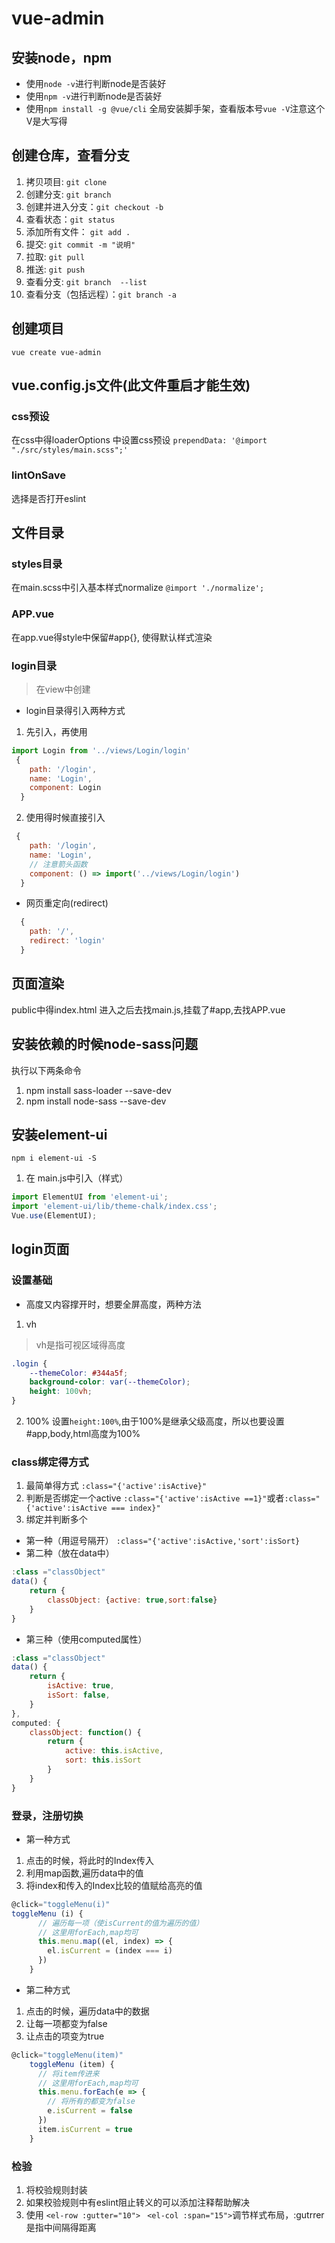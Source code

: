 # vue-admin
## 安装node，npm
- 使用`node -v`进行判断node是否装好
- 使用`npm -v`进行判断node是否装好
- 使用`npm install -g @vue/cli` 全局安装脚手架，查看版本号`vue -V`注意这个V是大写得
## 创建仓库，查看分支
1. 拷贝项目: `git clone`
2. 创建分支: `git branch`
3. 创建并进入分支：`git checkout -b`
4. 查看状态：`git status`
5. 添加所有文件： `git add .`
6. 提交: `git commit -m "说明"`
7. 拉取: `git pull`
8. 推送: `git push`
9. 查看分支: `git branch  --list`
10. 查看分支（包括远程）：`git branch -a`
## 创建项目
`vue create vue-admin`
## vue.config.js文件(此文件重启才能生效)
### css预设
在css中得loaderOptions 中设置css预设
`prependData: '@import "./src/styles/main.scss";'`
### lintOnSave
选择是否打开eslint

## 文件目录
### styles目录
在main.scss中引入基本样式normalize
`@import './normalize';`
### APP.vue
在app.vue得style中保留#app{}, 使得默认样式渲染
### login目录
> 在view中创建
- login目录得引入两种方式
1. 先引入，再使用
```js
import Login from '../views/Login/login'
 {
    path: '/login',
    name: 'Login',
    component: Login
  }
```
2. 使用得时候直接引入
```js
 {
    path: '/login',
    name: 'Login',
    // 注意箭头函数
    component: () => import('../views/Login/login')
  }
```
- 网页重定向(redirect)
```js
  {
    path: '/',
    redirect: 'login'
  }
```
## 页面渲染
public中得index.html 进入之后去找main.js,挂载了#app,去找APP.vue
## 安装依赖的时候node-sass问题
执行以下两条命令
1. npm install sass-loader --save-dev
2. npm install node-sass --save-dev

## 安装element-ui
`npm i element-ui -S`
1. 在 main.js中引入（样式）
```js
import ElementUI from 'element-ui';
import 'element-ui/lib/theme-chalk/index.css';
Vue.use(ElementUI);
```
## login页面
### 设置基础
- 高度又内容撑开时，想要全屏高度，两种方法
1. vh
> vh是指可视区域得高度
```css
.login {
    --themeColor: #344a5f;
    background-color: var(--themeColor);
    height: 100vh;
}
```
2. 100%
设置`height:100%`,由于100%是继承父级高度，所以也要设置#app,body,html高度为100%
### class绑定得方式
1. 最简单得方式
`:class="{'active':isActive}"`
2. 判断是否绑定一个active
`:class="{'active':isActive ==1}"`或者`:class="{'active':isActive === index}"`
3. 绑定并判断多个
- 第一种（用逗号隔开）
`:class="{'active':isActive,'sort':isSort}`
- 第二种（放在data中）
```js
:class ="classObject"
data() {
    return {
        classObject: {active: true,sort:false}
    }
}
```
- 第三种（使用computed属性）
```js
:class ="classObject"
data() {
    return {
        isActive: true,
        isSort: false,
    }
},
computed: {
    classObject: function() {
        return {
            active: this.isActive,
            sort: this.isSort
        }
    }
}
```
### 登录，注册切换
-  第一种方式
1. 点击的时候，将此时的Index传入
2. 利用map函数,遍历data中的值
3. 将index和传入的Index比较的值赋给高亮的值
```js
@click="toggleMenu(i)"
toggleMenu (i) {
      // 遍历每一项（使isCurrent的值为遍历的值）
      // 这里用forEach,map均可
      this.menu.map((el, index) => {
        el.isCurrent = (index === i)
      })
    }
```
- 第二种方式
1. 点击的时候，遍历data中的数据
2. 让每一项都变为false
3. 让点击的项变为true
```js
@click="toggleMenu(item)"
    toggleMenu (item) {
      // 将item传进来
      // 这里用forEach,map均可
      this.menu.forEach(e => {
        // 将所有的都变为false
        e.isCurrent = false
      })
      item.isCurrent = true
    }
```
### 检验
1. 将校验规则封装
2. 如果校验规则中有eslint阻止转义的可以添加注释帮助解决
3. 使用  `<el-row :gutter="10">` ` <el-col :span="15">`调节样式布局，:gutrrer是指中间隔得距离